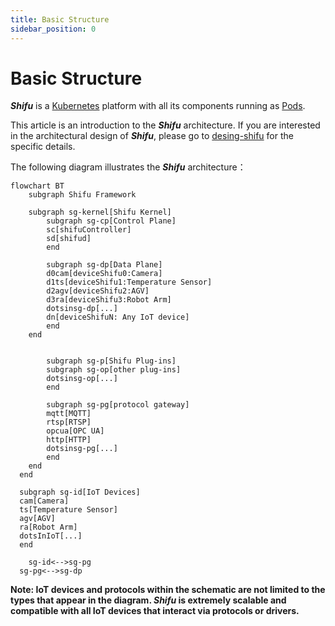 ```yaml
--- 
title: Basic Structure
sidebar_position: 0
--- 
```


# Basic Structure

***Shifu*** is a [Kubernetes](https://kubernetes.io/) platform with all its components running as [Pods](https://kubernetes.io/docs/concepts/workloads/pods/).

This article is an introduction to the ***Shifu*** architecture. If you are interested in the architectural design of ***Shifu***, please go to [desing-shifu](https://github.com/Edgenesis/shifu/blob/main/docs/design/design-shifu.md) for the specific details.

The following diagram illustrates the ***Shifu*** architecture：

```mermaid
flowchart BT
	subgraph Shifu Framework
    
    subgraph sg-kernel[Shifu Kernel]
    	subgraph sg-cp[Control Plane]
    	sc[shifuController]
    	sd[shifud]
    	end
    
    	subgraph sg-dp[Data Plane]
    	d0cam[deviceShifu0:Camera]
    	d1ts[deviceShifu1:Temperature Sensor]
    	d2agv[deviceShifu2:AGV]
    	d3ra[deviceShifu3:Robot Arm]
    	dotsinsg-dp[...]
    	dn[deviceShifuN: Any IoT device]
    	end
  	end
  
    
		subgraph sg-p[Shifu Plug-ins]
    	subgraph sg-op[other plug-ins]
    	dotsinsg-op[...]
    	end
    
   		subgraph sg-pg[protocol gateway]
  		mqtt[MQTT]
  		rtsp[RTSP]
  		opcua[OPC UA]
  		http[HTTP]
  		dotsinsg-pg[...]
  		end
  	end
  end
  
  subgraph sg-id[IoT Devices]
  cam[Camera]
  ts[Temperature Sensor]
  agv[AGV]
  ra[Robot Arm]
  dotsInIoT[...]
  end

	sg-id<-->sg-pg
  sg-pg<-->sg-dp
```

**Note: IoT devices and protocols within the schematic are not limited to the types that appear in the diagram. ***Shifu*** is extremely scalable and compatible with all IoT devices that interact via protocols or drivers.**
